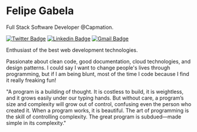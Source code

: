 # Felipe Gabela 

Full Stack Software Developer @Capmation.

[![Twitter Badge](https://img.shields.io/badge/-@felipegabela-115740?style=flat-square&labelColor=115740&logo=twitter&logoColor=white&link=https://twitter.com/felipegabela)](https://twitter.com/felipegabela) 
[![Linkedin Badge](https://img.shields.io/badge/-Felipe%20Gabela-115740?style=flat-square&logo=Linkedin&logoColor=white&link=https://www.linkedin.com/in/felipe-gabela-85062b86/)](https://www.linkedin.com/in/felipe-gabela-85062b86/) 
[![Gmail Badge](https://img.shields.io/badge/-gabelafelipe@gmail.com-115740?style=flat-square&logo=Gmail&logoColor=white&link=mailto:gabelafelipe@gmail.com)](mailto:gabelafelipe@gmail.com)

Enthusiast of the best web development technologies.

Passionate about clean code, good documentation, cloud technologies, and design patterns. I could say I want to change people's lives through programming, but if I am being blunt, most of the time I code because I find it really freaking fun!

"A program is a building of thought. It is costless to build, it is weightless, and it grows easily under our typing hands. But without care, a program’s size and complexity will grow out of control, confusing even the person who created it.  When a program works, it is beautiful. The art of programming is the skill of controlling complexity. The great program is subdued—made simple in its complexity."
